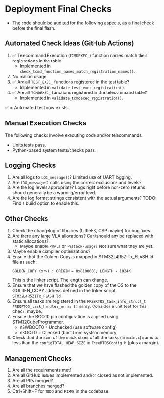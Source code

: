 # Deployment Final Checks

* The code should be audited for the following aspects, as a final check before the final flash.

## Automated Check Ideas (GitHub Actions)

1. ✅ Telecommand Execution (`TCMDEXEC_`) function names match their registrations in the table.
    * Implemented in `check_tcmd_function_names_match_registration_names()`.
2. No malloc usage.
3. ✅ Are all `TEST_EXEC_` functions registered in the test table?
    * Implemented in `validate_test_exec_registration()`.
4. ✅ Are all `TCMDEXEC_` functions registered in the telecommand table?
    * Implemented in `validate_tcmdexec_registration()`.

✅ = Automated test now exists.

## Manual Execution Checks

The following checks involve executing code and/or telecommands.

* Units tests pass.
* Python-based system tests/checks pass.


## Logging Checks

1. Are all logs to `LOG_message()`? Limited use of UART logging.
2. Are `LOG_message()` calls using the correct exclusions and levels?
3. Are the log levels appropriate? Logs right before non-zero returns should generally be a warning/error level.
4. Are the log format strings consistent with the actual arguments? TODO: Find a build option to enable this.

## Other Checks

1. Check the changelog of libraries (LittleFS, CSP maybe) for bug fixes.
2. Are there any large VLA allocations? Can/should any be replaced with static allocations?
    * Maybe enable `-Wvla` or `-Wstack-usage`? Not sure what they are yet.
3. Maybe enable compiler optimizations?
4. Ensure that the Golden Copy is mapped in STM32L4R5ZITx_FLASH.ld file as such:
    ```
    GOLDEN_COPY (xrw) : ORIGIN = 0x8100000, LENGTH = 1024K
    ```
    This is the linker script. The length can change.
5. Ensure that we have flashed the golden copy of the OS to the GOLDEN_COPY address defined in the linker script ```STM32L4R5ZITx_FLASH.ld```
6. Ensure all tasks are registered in the `FREERTOS_task_info_struct_t FREERTOS_task_handles_array []` array. Consider a unit test for this check, maybe.
7. Ensure the BOOT0 pin configuration is applied using STM32CubeProgrammer.
    * nSWBOOT0 = Unchecked (use software config)
    * nBOOT0 = Checked (boot from system memory)
8. Check that the sum of the stack sizes of all the tasks (in `main.c`) sums to less than the `configTOTAL_HEAP_SIZE` in `FreeRTOSConfig.h` (plus a margin).

## Management Checks

1. Are all the requirements met?
2. Are all GitHub Issues implemented and/or closed as not implemented.
3. Are all PRs merged?
4. Are all branches merged?
5. Ctrl+Shift+F for `TODO` and `FIXME` in the codebase.
